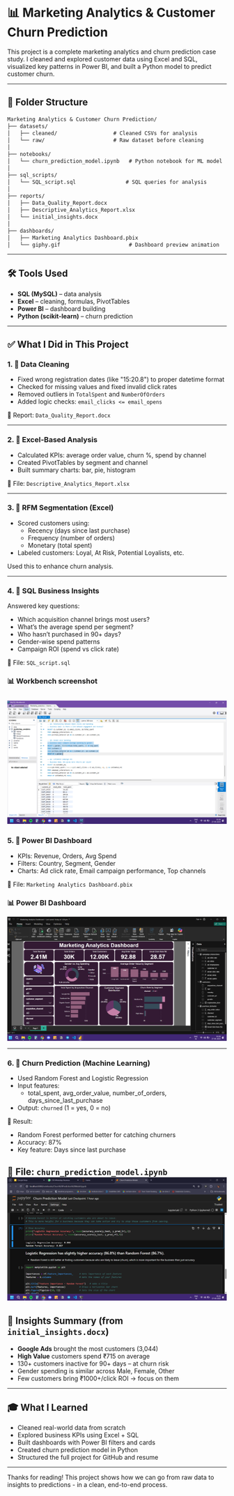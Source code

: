 # 📊 Marketing Analytics & Customer Churn Prediction

This project is a complete marketing analytics and churn prediction case study. I cleaned and explored customer data using Excel and SQL, visualized key patterns in Power BI, and built a Python model to predict customer churn.

---

## 📁 Folder Structure
```
Marketing Analytics & Customer Churn Prediction/
├── datasets/
│   ├── cleaned/                  # Cleaned CSVs for analysis
│   └── raw/                      # Raw dataset before cleaning
│
├── notebooks/
│   └── churn_prediction_model.ipynb   # Python notebook for ML model
│
├── sql_scripts/
│   └── SQL_script.sql                # SQL queries for analysis
│
├── reports/
│   ├── Data_Quality_Report.docx
│   ├── Descriptive_Analytics_Report.xlsx
│   └── initial_insights.docx
│
├── dashboards/
│   ├── Marketing Analytics Dashboard.pbix
│   └── giphy.gif                      # Dashboard preview animation
```

---

## 🛠️ Tools Used
- **SQL (MySQL)** – data analysis
- **Excel** – cleaning, formulas, PivotTables
- **Power BI** – dashboard building
- **Python (scikit-learn)** – churn prediction

---

## ✅ What I Did in This Project

### 1. 🔹 Data Cleaning
- Fixed wrong registration dates (like "15:20.8") to proper datetime format
- Checked for missing values and fixed invalid click rates
- Removed outliers in `TotalSpent` and `NumberOfOrders`
- Added logic checks: `email_clicks <= email_opens`

📄 Report: `Data_Quality_Report.docx`

---

### 2. 🔹 Excel-Based Analysis
- Calculated KPIs: average order value, churn %, spend by channel
- Created PivotTables by segment and channel
- Built summary charts: bar, pie, histogram

📄 File: `Descriptive_Analytics_Report.xlsx`

---

### 3. 🔹 RFM Segmentation (Excel)
- Scored customers using:
  - Recency (days since last purchase)
  - Frequency (number of orders)
  - Monetary (total spent)
- Labeled customers: Loyal, At Risk, Potential Loyalists, etc.

Used this to enhance churn analysis.

---

### 4. 🔹 SQL Business Insights
Answered key questions:
- Which acquisition channel brings most users?
- What’s the average spend per segment?
- Who hasn’t purchased in 90+ days?
- Gender-wise spend patterns
- Campaign ROI (spend vs click rate)

📄 File: `SQL_script.sql`
### 📊 Workbench screenshot
![SQL Screenshot](https://github.com/Bhargav-Barewar/marketing-analytics-churn-prediction/blob/main/Screenshots/SQL.png)
---

### 5. 🔹 Power BI Dashboard
- KPIs: Revenue, Orders, Avg Spend
- Filters: Country, Segment, Gender
- Charts: Ad click rate, Email campaign performance, Top channels

📁 File: `Marketing Analytics Dashboard.pbix`
### 📊 Power BI Dashboard
![Dashboard Screenshot](https://github.com/Bhargav-Barewar/marketing-analytics-churn-prediction/blob/main/Screenshots/dashboard.png)

---

### 6. 🔹 Churn Prediction (Machine Learning)
- Used Random Forest and Logistic Regression
- Input features:
  - total_spent, avg_order_value, number_of_orders, days_since_last_purchase
- Output: `churned` (1 = yes, 0 = no)

🎯 Result:
- Random Forest performed better for catching churners
- Accuracy: 87%
- Key feature: Days since last purchase

📄 File: `churn_prediction_model.ipynb`
![Python Screenshot](https://github.com/Bhargav-Barewar/marketing-analytics-churn-prediction/blob/main/Screenshots/model.png)
---

## 📌 Insights Summary (from `initial_insights.docx`)
- **Google Ads** brought the most customers (3,044)
- **High Value** customers spend ₹715 on average
- 130+ customers inactive for 90+ days – at churn risk
- Gender spending is similar across Male, Female, Other
- Few customers bring ₹1000+/click ROI → focus on them

---

## 🎓 What I Learned
- Cleaned real-world data from scratch
- Explored business KPIs using Excel + SQL
- Built dashboards with Power BI filters and cards
- Created churn prediction model in Python
- Structured the full project for GitHub and resume

---

Thanks for reading! This project shows how we can go from raw data to insights to predictions - in a clean, end-to-end process.

